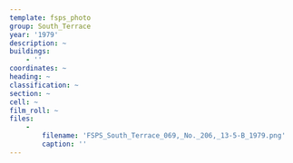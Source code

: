 ```yaml
---
template: fsps_photo
group: South_Terrace
year: '1979'
description: ~
buildings:
    - ''
coordinates: ~
heading: ~
classification: ~
section: ~
cell: ~
film_roll: ~
files:
    -
        filename: 'FSPS_South_Terrace_069,_No._206,_13-5-B_1979.png'
        caption: ''
---
```

